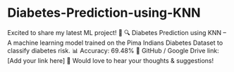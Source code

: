 # Diabetes-Prediction-using-KNN
Excited to share my latest ML project! 🚀 🔍 Diabetes Prediction using KNN – A machine learning model trained on the Pima Indians Diabetes Dataset to classify diabetes risk. 📊 Accuracy: 69.48% 📁 GitHub / Google Drive link: [Add your link here] 💬 Would love to hear your thoughts &amp; suggestions!
